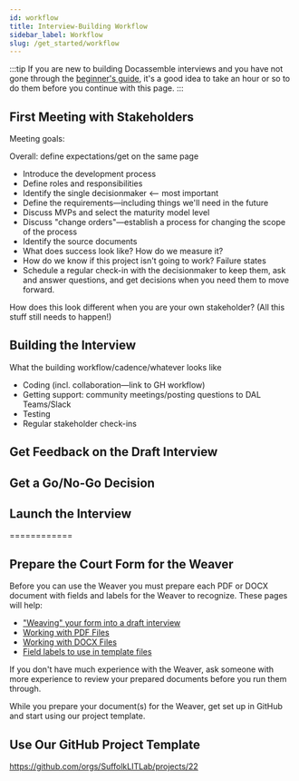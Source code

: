 ```yaml
---
id: workflow
title: Interview-Building Workflow
sidebar_label: Workflow
slug: /get_started/workflow
---
```


<!-- 

Audience/who is using this page: Forms Camp grads. In other words, someone at a court or legal aid org who is going to start building an interview.

Interview Project Roadmap
Roadmap of an Interview Project

Leading/Managing an Interview-Building Project
Overview of an Interview-Building Project
Interview Development Blueprint
Interview Project Lifecycle/Timeline
Interview Project Execution



Planning an interview/[working with a team](https://suffolklitlab.org/docassemble-AssemblyLine-documentation/docs/authoring/working_with_teams/)
Project board overview and usage
Show the pain of merging first—as a way to persuade people to use GitHub well earlier
Creating issues
  Use to track questions for decisionmaker meetings.
-->

:::tip
If you are new to building Docassemble interviews and you have not gone through the [beginner's guide](./beginners_guide.md), it's a good idea to take an hour or so to do them before you continue with this page.
:::

## First Meeting with Stakeholders

Meeting goals:

Overall: define expectations/get on the same page

* Introduce the development process
* Define roles and responsibilities
* Identify the single decisionmaker <-- most important
* Define the requirements—including things we'll need in the future
* Discuss MVPs and select the maturity model level
* Discuss "change orders"—establish a process for changing the scope of the process
* Identify the source documents
* What does success look like? How do we measure it?
* How do we know if this project isn't going to work? Failure states
* Schedule a regular check-in with the decisionmaker to keep them, ask and answer questions, and get decisions when you need them to move forward.

How does this look different when you are your own stakeholder? (All this stuff still needs to happen!)

## Building the Interview

What the building workflow/cadence/whatever looks like 

* Coding (incl. collaboration—link to GH workflow)
* Getting support: community meetings/posting questions to DAL Teams/Slack
* Testing
* Regular stakeholder check-ins


## Get Feedback on the Draft Interview

## Get a Go/No-Go Decision

## Launch the Interview


============

## Prepare the Court Form for the Weaver

Before you can use the Weaver you must prepare each PDF or DOCX document with fields and labels for the Weaver to recognize. These pages will help:

* ["Weaving" your form into a draft interview](../generating_code)
* [Working with PDF Files](../pdfs)
* [Working with DOCX Files](../docx)
* [Field labels to use in template files](../label_variables)

If you don't have much experience with the Weaver, ask someone with more experience to review your prepared documents before you run them through.

While you prepare your document(s) for the Weaver, get set up in GitHub and start using our project template.

## Use Our GitHub Project Template

https://github.com/orgs/SuffolkLITLab/projects/22